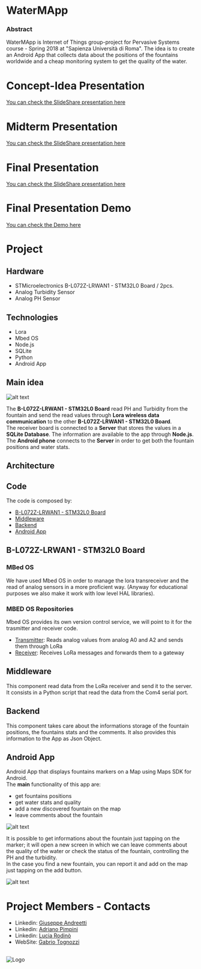 # WaterMApp
 

### Abstract

WaterMApp is Internet of Things group-project for Pervasive Systems course - Spring 2018 at "Sapienza Università di Roma". 
The idea is to create an Android App that collects data about the positions of the fountains worldwide and a cheap monitoring system to get the quality of the water.

# Concept-Idea Presentation
[You can check the SlideShare presentation here](https://www.slideshare.net/mobile/GiuseppeAndreetti/watermapp-100552441)

# Midterm Presentation
[You can check the SlideShare presentation here](https://www.slideshare.net/mobile/GiuseppeAndreetti/watermapp-100552441)

# Final Presentation
[You can check the SlideShare presentation here](https://www.slideshare.net/mobile/GiuseppeAndreetti/watermapp-100552441)

# Final Presentation Demo
[You can check the Demo here](https://youtu.be/W4Bmlybk8DI)


# Project 

## Hardware

+ STMicroelectronics B-L072Z-LRWAN1 - STM32L0 Board / 2pcs.
+ Analog Turbidity Sensor
+ Analog PH Sensor

## Technologies 

+ Lora
+ Mbed OS
+ Node.js
+ SQLite
+ Python
+ Android App

## Main idea
![alt text](https://preview.ibb.co/nR4zCo/schema_Water_Mapp.png)

The **B-L072Z-LRWAN1 - STM32L0 Board** read PH and Turbidity from the fountain and send the read values through **Lora wireless data communication** to the other **B-L072Z-LRWAN1 - STM32L0 Board**. <br> The receiver board is connected to a **Server** that stores the values in a **SQLite Database**. The information are available to the app through **Node.js**.<br> The **Android phone** connects to the **Server** in order to get both the fountain positions and  water stats.

## Architecture

## Code
The code is composed by:

+ [B-L072Z-LRWAN1 - STM32L0 Board](https://github.com/WaterMApp/STMCode)
+ [Middleware](https://github.com/WaterMApp/Middleware)
+ [Backend](https://github.com/WaterMApp/backend)
+ [Android App](https://github.com/WaterMApp/AndroidApp)

## B-L072Z-LRWAN1 - STM32L0 Board 

### MBed OS

We have used Mbed OS in order to manage the lora transreceiver and the read of analog sensors in a more proficient way.
(Anyway for educational purposes we also make it work with low level HAL libraries).

### MBED OS Repositories

Mbed OS provides its own version control service, we will point to it for the trasmitter and receiver code.
 - [Transmitter](https://os.mbed.com/users/gabrio/code/TRANSMITTER/): Reads analog values from analog A0 and A2 and sends them through LoRa<br>
 - [Receiver](https://os.mbed.com/users/gabrio/code/RECEIVER/): Receives LoRa messages and forwards them to a gateway
 
 ## Middleware 

This component read data from the LoRa receiver and send it to the server. It consists in a Python script that read the data from the Com4 serial port. 

## Backend
This component takes care about the informations storage of the fountain positions, the fountains stats and the comments.
It also provides this information to the App as Json Object.

## Android App
Android App that displays fountains markers on a Map using Maps SDK for Android.<br>
The **main** functionality of this app are:
+ get fountains positions
+ get water stats and quality
+ add a new discovered fountain on the map
+ leave comments about the fountain

![alt text](https://preview.ibb.co/mAVoV8/Screen2.png)

It is possible to get informations about the fountain just tapping on the marker; it will open a new screen in which we can leave comments about the quality of the water or check the status of the fountain, controlling the PH and the turbidity.       
In the case you find a new fountain, you can report it and add on the map just tapping on the add button.

![alt text](https://preview.ibb.co/cNpRHo/Screen1.png)


# Project Members - Contacts
+ Linkedin: [Giuseppe Andreetti](https://www.linkedin.com/in/giuseppe-andreetti/)  
+ Linkedin: [Adriano Pimpini](https://www.linkedin.com/in/adriano-pimpini/)  
+ Linkedin: [Lucia Rodinò](https://www.linkedin.com/in/lucia-rodinò-b5019815b/) 
+ WebSite:  [Gabrio Tognozzi](https://gabrio.ovh/) 


##
![Logo](https://preview.ibb.co/ebyZCo/logo_rosso_sapienza.png)

